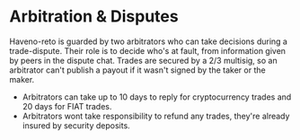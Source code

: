 # Arbitration & Disputes

Haveno-reto is guarded by two arbitrators who can take decisions during a trade-dispute. Their role is to decide who's at fault, from information given by peers in the dispute chat.
Trades are secured by a 2/3 multisig, so an arbitrator can't publish a payout if it wasn't signed by the taker or the maker.

- Arbitrators can take up to 10 days to reply for cryptocurrency trades and 20 days for FIAT trades.
- Arbitrators wont take responsibility to refund any trades, they're already insured by security deposits.
